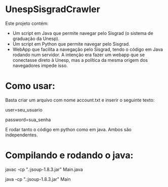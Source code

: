 # UnespSisgradCrawler
Este projeto contém:
- Um script em Java que permite navegar pelo Sisgrad (o sistema de graduação da Unesp).
- Um script em Python que permite navegar pelo Sisgrad.
- WebApp que facilita a navegação pelo Sisgrad, tendo o código em Java rodando num servidor. A intenção era fazer um webapp 
que se conectasse direto à Unesp, mas a política da mesma origem dos navegadores impede isso.

# Como usar:
Basta criar um arquivo com nome account.txt e inserir o seguinte texto:

user=seu_usuario

password=sua_senha

E rodar tanto o código em python como em java. Ambos são independentes.

# Compilando e rodando o java:

javac -cp ".:jsoup-1.8.3.jar" Main.java

java -cp ".:jsoup-1.8.3.jar" Main